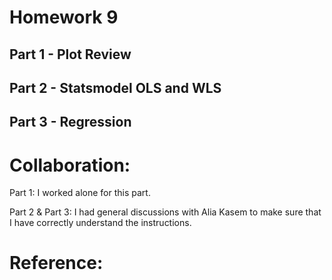 
# Homework 9
## Part 1 - Plot Review

## Part 2 - Statsmodel OLS and WLS

## Part 3 - Regression

# Collaboration:
Part 1: I worked alone for this part. 

Part 2 & Part 3: I had general discussions with Alia Kasem to make sure that I have correctly understand the instructions. 

# Reference:
